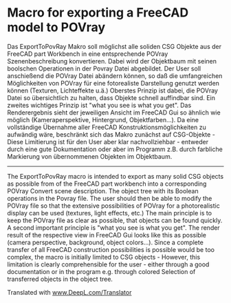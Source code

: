 # Macro for exporting a FreeCAD model to POVray

Das ExportToPovRay Makro soll möglichst alle soliden CSG Objekte aus
der FreeCAD part Workbench in eine entsprechende POVray
Szenenbeschreibung konvertieren. Dabei wird der Objektbaum mit seinen
boolschen Operationen in der Povray Datei abgebildet.
Der User soll anschießend die POVray Datei abändern können, so daß die
umfangreichen Möglichkeiten von POVray für eine fotorealiste Darstellung
genutzt werden können (Texturen, Lichteffekte u.ä.)
Oberstes Prinzip ist dabei, die POVray Datei so übersichtlich zu halten,
dass Objekte schnell auffindbar sind.
Ein zweites wichtiges Prinzip ist "what you see is what you get".
Das Renderergebnis sieht der jeweiligen Ansicht im FreeCAD Gui so
ähnlich wie möglich (Kameraperspektive, Hintergrund, Objektfarben...).
Da eine vollständige Übernahme aller FreeCAD Konstruktionsmöglichkeiten
zu aufwändig wäre, beschränkt sich das Makro zunächst auf CSG-Objekte -
Diese Limitierung ist für den User aber klar nachvollziehbar - entweder
durch eine gute Dokumentation oder aber im Programm z.B. durch farbliche
Markierung von übernommenen Objekten im Objektbaum.

---

The ExportToPovRay macro is intended to export as many solid CSG objects as possible from
of the FreeCAD part workbench into a corresponding POVray
Convert scene description. The object tree with its
Boolean operations in the Povray file.
The user should then be able to modify the POVray file so that the
extensive possibilities of POVray for a photorealistic display
can be used (textures, light effects, etc.)
The main principle is to keep the POVray file as clear as possible,
that objects can be found quickly.
A second important principle is "what you see is what you get".
The render result of the respective view in FreeCAD Gui looks like this
as possible (camera perspective, background, object colors...).
Since a complete transfer of all FreeCAD construction possibilities is possible
would be too complex, the macro is initially limited to CSG objects -
However, this limitation is clearly comprehensible for the user - either
through a good documentation or in the program e.g. through colored
Selection of transferred objects in the object tree.

Translated with www.DeepL.com/Translator
